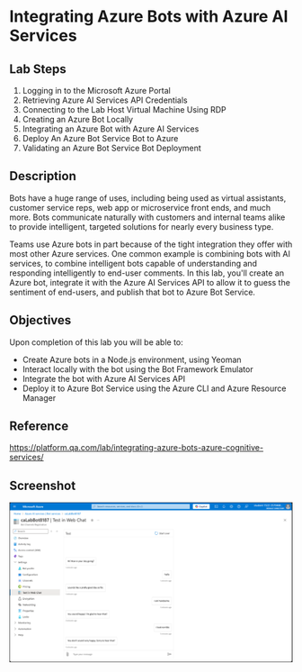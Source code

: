 # Integrating Azure Bots with Azure AI Services

## Lab Steps
1. Logging in to the Microsoft Azure Portal
2. Retrieving Azure AI Services API Credentials
3. Connecting to the Lab Host Virtual Machine Using RDP
4. Creating an Azure Bot Locally
5. Integrating an Azure Bot with Azure AI Services
6. Deploy An Azure Bot Service Bot to Azure
7. Validating an Azure Bot Service Bot Deployment

## Description
Bots have a huge range of uses, including being used as virtual assistants, customer service reps, web app or microservice front ends,  and much more. Bots communicate naturally with customers and internal teams alike to provide intelligent, targeted solutions for nearly every business type.

Teams use Azure bots in part because of the tight integration they offer with most other Azure services. One common example is combining bots with AI services, to combine intelligent bots capable of understanding and responding intelligently to end-user comments. In this lab, you'll create an Azure bot, integrate it with the Azure AI Services API to allow it to guess the sentiment of end-users, and publish that bot to Azure Bot Service.

## Objectives
Upon completion of this lab you will be able to:
- Create Azure bots in a Node.js environment, using Yeoman
- Interact locally with the bot using the Bot Framework Emulator
- Integrate the bot with Azure AI Services API
- Deploy it to Azure Bot Service using the Azure CLI and Azure Resource Manager

## Reference
https://platform.qa.com/lab/integrating-azure-bots-azure-cognitive-services/

## Screenshot
![alt text](lab.png)
